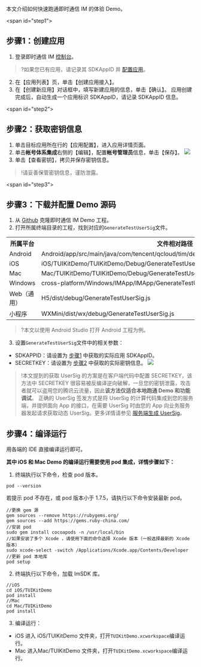 本文介绍如何快速跑通即时通信 IM 的体验 Demo。

<span id="step1"></span>
## 步骤1：创建应用
1. 登录即时通信 IM [控制台](https://console.cloud.tencent.com/avc)。
 >?如果您已有应用，请记录其 SDKAppID 并 [配置应用](#step2)。
 >
2. 在【应用列表】页，单击【创建应用接入】。
3. 在【创建新应用】对话框中，填写新建应用的信息，单击【确认】。
 应用创建完成后，自动生成一个应用标识 SDKAppID，请记录 SDKAppID 信息。

<span id="step2"></span>
## 步骤2：获取密钥信息

1. 单击目标应用所在行的【应用配置】，进入应用详情页面。
3. 单击**帐号体系集成**右侧的【编辑】，配置**帐号管理员**信息，单击【保存】。
 ![](https://main.qcloudimg.com/raw/2ad153a77fe6f838633d23a0c6a4dde1.png)
4. 单击【查看密钥】，拷贝并保存密钥信息。
 >!请妥善保管密钥信息，谨防泄露。

<span id="step3"></span>
## 步骤3：下载并配置 Demo 源码

1. 从 [Github](https://github.com/tencentyun/TIMSDK) 克隆即时通信 IM Demo 工程。
2. 打开所属终端目录的工程，找到对应的`GenerateTestUserSig`文件。
 <table>
     <tr>
         <th nowrap="nowrap">所属平台</th>  
         <th nowrap="nowrap">文件相对路径</th>  
     </tr>
  <tr>      
      <td>Android</td>   
      <td>Android/app/src/main/java/com/tencent/qcloud/tim/demo/signature/GenerateTestUserSig.java</td>   
     </tr> 
  <tr>
      <td>iOS</td>   
      <td>iOS/TUIKitDemo/TUIKitDemo/Debug/GenerateTestUserSig.h</td>
     </tr> 
  <tr>      
      <td>Mac</td>   
      <td>Mac/TUIKitDemo/TUIKitDemo/Debug/GenerateTestUserSig.h</td>   
     </tr>  
  <tr>      
      <td>Windows</td>   
      <td>cross-platform/Windows/IMApp/IMApp/GenerateTestUserSig.h</td>   
     </tr>  
  <tr>      
      <td>Web（通用）</td>   
      <td>H5/dist/debug/GenerateTestUserSig.js</td>   
     </tr>  
  <tr>      
      <td>小程序</td>   
      <td>WXMini/dist/wx/debug/GenerateTestUserSig.js</td>   
     </tr>  
</table>

 >?本文以使用 Android Studio 打开 Android 工程为例。
  >
3. 设置`GenerateTestUserSig`文件中的相关参数：
 - SDKAPPID：请设置为 [步骤1](#step1) 中获取的实际应用 SDKAppID。
 - SECRETKEY：请设置为 [步骤2](#step2) 中获取的实际密钥信息。
 ![](https://main.qcloudimg.com/raw/bfbe25b15b7aa1cc34be76d7388562aa.png)


>!本文提到的获取 UserSig 的方案是在客户端代码中配置 SECRETKEY，该方法中 SECRETKEY 很容易被反编译逆向破解，一旦您的密钥泄露，攻击者就可以盗用您的腾讯云流量，因此**该方法仅适合本地跑通 Demo 和功能调试**。
>正确的 UserSig 签发方式是将 UserSig 的计算代码集成到您的服务端，并提供面向 App 的接口，在需要 UserSig 时由您的 App 向业务服务器发起请求获取动态 UserSig。更多详情请参见 [服务端生成 UserSig](https://cloud.tencent.com/document/product/269/32688#GeneratingdynamicUserSig)。

## 步骤4：编译运行
用各端的 IDE 直接编译运行即可。

**其中 iOS 和 Mac Demo 的编译运行需要使用 pod 集成，详情步骤如下：**
1. 终端执行以下命令，检查 pod 版本。
```
pod --version
```
若提示 pod 不存在，或 pod 版本小于 1.7.5，请执行以下命令安装最新 pod。
```
//更换 gem 源
gem sources --remove https://rubygems.org/
gem sources --add https://gems.ruby-china.com/
//安装 pod
sudo gem install cocoapods -n /usr/local/bin
//如果安装了多个 Xcode ，请使用下面的命令选择 Xcode 版本（一般选择最新的 Xcode 版本）
sudo xcode-select -switch /Applications/Xcode.app/Contents/Developer
//更新 pod 本地库
pod setup
```
2. 终端执行以下命令，加载 ImSDK 库。
```
//iOS
cd iOS/TUIKitDemo
pod install
//Mac
cd Mac/TUIKitDemo
pod install
```
3. 编译运行：
 - iOS 进入 iOS/TUIKitDemo 文件夹，打开`TUIKitDemo.xcworkspace`编译运行。
 - Mac 进入Mac/TUIKitDemo 文件夹，打开`TUIKitDemo.xcworkspace`编译运行。



